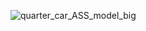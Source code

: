 ![quarter_car_ASS_model_big](https://github.com/Mekatronik306/PID_ASS/assets/59138680/914d561f-498d-4cac-a683-1a916ee51564)

